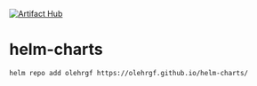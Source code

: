 [![Artifact Hub](https://img.shields.io/endpoint?url=https://artifacthub.io/badge/repository/olehrgf)](https://artifacthub.io/packages/search?repo=olehrgf)

# helm-charts

```shell
helm repo add olehrgf https://olehrgf.github.io/helm-charts/
```
